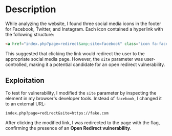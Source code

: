 # **Description**
While analyzing the website, I found three social media icons in the footer for Facebook, Twitter, and Instagram. Each icon contained a hyperlink with the following structure:

```html
<a href="index.php?page=redirect&amp;site=facebook" class="icon fa-facebook"></a>
```

This suggested that clicking the link would redirect the user to the appropriate social media page. However, the `site` parameter was user-controlled, making it a potential candidate for an open redirect vulnerability.

## **Exploitation**
To test for vulnerability, I modified the `site` parameter by inspecting the element in my browser's developer tools. Instead of `facebook`, I changed it to an external URL:

```
index.php?page=redirect&site=https://fake.com
```

After clicking the modified link, I was redirected to the page with the flag, confirming the presence of an **Open Redirect vulnerability**.
